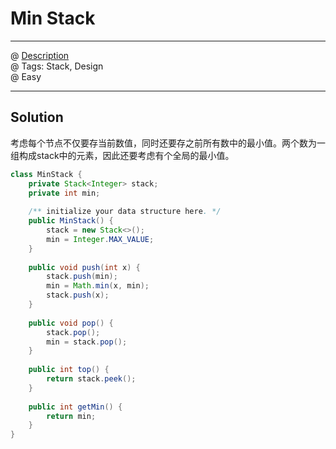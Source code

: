 # Min Stack
------------------
@ [Description](https://leetcode.com/problems/min-stack/)  
@ Tags: Stack, Design    
@ Easy

------------------
## Solution
考虑每个节点不仅要存当前数值，同时还要存之前所有数中的最小值。两个数为一组构成stack中的元素，因此还要考虑有个全局的最小值。
```java
class MinStack {
    private Stack<Integer> stack;
    private int min;
    
    /** initialize your data structure here. */
    public MinStack() {
        stack = new Stack<>();
        min = Integer.MAX_VALUE;
    }
    
    public void push(int x) {
        stack.push(min);
        min = Math.min(x, min);
        stack.push(x);
    }
    
    public void pop() {
        stack.pop();
        min = stack.pop();
    }
    
    public int top() {
        return stack.peek();
    }
    
    public int getMin() {
        return min;
    }
}
```
